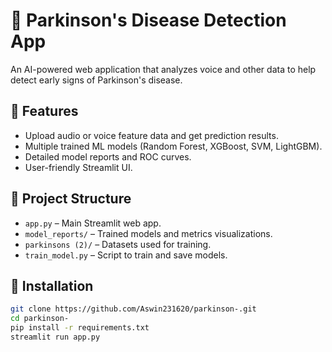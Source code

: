 # 🧠 Parkinson's Disease Detection App

An AI-powered web application that analyzes voice and other data to help detect early signs of Parkinson's disease.

## 🚀 Features
- Upload audio or voice feature data and get prediction results.
- Multiple trained ML models (Random Forest, XGBoost, SVM, LightGBM).
- Detailed model reports and ROC curves.
- User-friendly Streamlit UI.

## 📁 Project Structure
- `app.py` – Main Streamlit web app.
- `model_reports/` – Trained models and metrics visualizations.
- `parkinsons (2)/` – Datasets used for training.
- `train_model.py` – Script to train and save models.

## 🧰 Installation

```bash
git clone https://github.com/Aswin231620/parkinson-.git
cd parkinson-
pip install -r requirements.txt
streamlit run app.py
